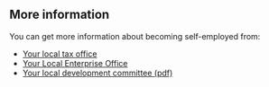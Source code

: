 ##  More information

You can get more information about becoming self-employed from:

  * [ Your local tax office ](http://www.revenue.ie/en/contact/index.html)
  * [ Your Local Enterprise Office ](https://www.localenterprise.ie/Find-Your-Local-Enterprise-Office/)
  * [ Your local development committee (pdf) ](https://www.pobal.ie/app/uploads/2018/06/SICAP-LCDC-Contact-List-2020.pdf)
